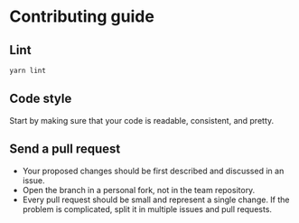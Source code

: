 # Contributing guide

## Lint

```bash
yarn lint
```

## Code style

Start by making sure that your code is readable, consistent, and pretty.

## Send a pull request

- Your proposed changes should be first described and discussed in an issue.
- Open the branch in a personal fork, not in the team repository.
- Every pull request should be small and represent a single change. If the problem is complicated, split it in multiple issues and pull requests.
